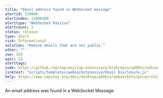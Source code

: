 ```yaml
---
title: "Email address found in WebSocket message"
alertid: 110004
alertindex: 11000400
alerttype: "WebSocket Passive"
alertcount: 1
status: release
type: alert
risk: Informational
solution: "Remove emails that are not public."
other: ""
cwe: 359
wasc: 13
alerttags: 
code: https://github.com/zaproxy/zap-extensions/blob/main/addOns/websocket/src/main/zapHomeFiles/scripts/templates/websocketpassive/Email%20Disclosure.js
linktext: "scripts/templates/websocketpassive/Email Disclosure.js"
help: https://www.zaproxy.org/docs/desktop/addons/websockets/pscanrules/#id-110004
---
```

An email address was found in a WebSocket Message.
